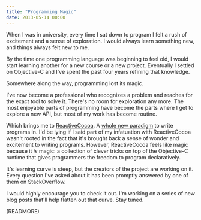 ```yaml
---
title: "Programming Magic"
date: 2013-05-14 00:00
---
```


When I was in university, every time I sat down to program I felt a rush of excitement and a sense of exploration. I would always learn something new, and things always felt new to me.

By the time one programming language was beginning to feel old, I would start learning another for a new course or a new project. Eventually I settled on Objective-C and I've spent the past four years refining that knowledge.

Somewhere along the way, programming lost its magic.

I've now become a professional who recognizes a problem and reaches for the exact tool to solve it. There's no room for exploration any more. The most enjoyable parts of programming have become the parts where I get to explore a new API, but most of my work has become routine.

Which brings me to [ReactiveCocoa](https://github.com/ReactiveCocoa/ReactiveCocoa). A [whole new paradigm](http://www.teehanlax.com/blog/reactivecocoa/) to write programs in. I'd be lying if I said part of my infatuation with ReactiveCocoa wasn't rooted in the fact that it's brought back a sense of wonder and excitement to writing programs. However, ReactiveCocoa feels like magic because it _is_ magic: a collection of clever tricks on top of the Objective-C runtime that gives programmers the freedom to program declaratively.

It's learning curve is steep, but the creators of the project are working on it. Every question I've asked about it has been promptly answered by one of them on StackOverflow.

I would highly encourage you to check it out. I'm working on a series of new blog posts that'll help flatten out that curve. Stay tuned.

(READMORE)
